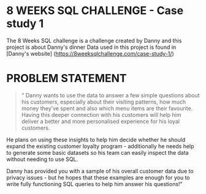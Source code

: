 # 8 WEEKS SQL CHALLENGE - Case study 1
The 8 Weeks SQL challenge is a challenge created by Danny and this project is about Danny's dinner
Data used in this project is found in [Danny's website] (https://8weeksqlchallenge.com/case-study-1/)

# PROBLEM STATEMENT
> " Danny wants to use the data to answer a few simple questions about his customers, especially about their visiting patterns, how much money they’ve spent and also which menu items are their favourite. Having this deeper connection with his customers will help him deliver a better and more personalised experience for his loyal customers.

He plans on using these insights to help him decide whether he should expand the existing customer loyalty program - additionally he needs help to generate some basic datasets so his team can easily inspect the data without needing to use SQL.

Danny has provided you with a sample of his overall customer data due to privacy issues - but he hopes that these examples are enough for you to write fully functioning SQL queries to help him answer his questions!"


